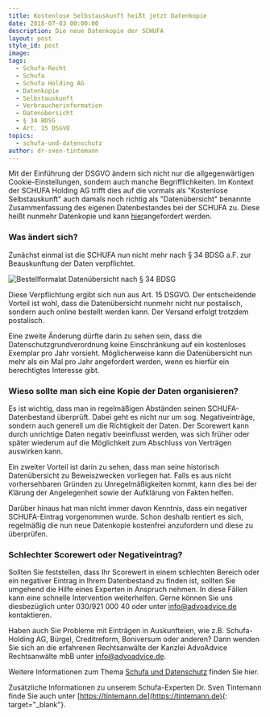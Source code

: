 ```yaml
---
title: Kostenlose Selbstauskunft heißt jetzt Datenkopie
date: 2018-07-03 00:00:00
description: Die neue Datenkopie der SCHUFA
layout: post
style_id: post
image:
tags:
  - Schufa-Recht
  - Schufa
  - Schufa Holding AG
  - Datenkopie
  - Selbstauskunft
  - Verbraucherinformation
  - Datenübersicht
  - § 34 BDSG
  - Art. 15 DSGVO
topics:
  - schufa-und-datenschutz
author: dr-sven-tintemann
---
```

Mit der Einführung der DSGVO ändern sich nicht nur die allgegenwärtigen Cookie-Einstellungen, sondern auch manche Begrifflichkeiten. Im Kontext der SCHUFA Holding AG trifft dies auf die vormals als "Kostenlose Selbstauskunft" auch damals noch richtig als "Datenübersicht" benannte Zusammenfassung des eigenen Datenbestandes bei der SCHUFA zu. Diese heißt nunmehr Datenkopie und kann [hier](https://www.meineschufa.de/index.php?site=11_3)angefordert werden.

### Was ändert sich?

Zunächst einmal ist die SCHUFA nun nicht mehr nach § 34 BDSG a.F. zur Beauskunftung der Daten verpflichtet.

![Bestellformalat Datenübersicht nach § 34 BDSG](/uploads/data-858360-640-6.jpg "Altes Bestellformular")

Diese Verpflichtung ergibt sich nun aus Art. 15 DSGVO. Der entscheidende Vorteil ist wohl, dass die Datenübersicht nunmehr nicht nur postalisch, sondern auch online bestellt werden kann. Der Versand erfolgt trotzdem postalisch.

Eine zweite Änderung dürfte darin zu sehen sein, dass die Datenschutzgrundverordnung keine Einschränkung auf ein kostenloses Exemplar pro Jahr vorsieht. Möglicherweise kann die Datenübersicht nun mehr als ein Mal pro Jahr angefordert werden, wenn es hierfür ein berechtigtes Interesse gibt.

### Wieso sollte man sich eine Kopie der Daten organisieren?

Es ist wichtig, dass man in regelmäßigen Abständen seinen SCHUFA-Datenbestand überprüft. Dabei geht es nicht nur um sog. Negativeinträge, sondern auch generell um die Richtigkeit der Daten. Der Scorewert kann durch unrichtige Daten negativ beeinflusst werden, was sich früher oder später wiederum auf die Möglichkeit zum Abschluss von Verträgen auswirken kann.

Ein zweiter Vorteil ist darin zu sehen, dass man seine historisch Datenübersicht zu Beweiszwecken vorliegen hat. Falls es aus nicht vorhersehbaren Gründen zu Unregelmäßigkeiten kommt, kann dies bei der Klärung der Angelegenheit sowie der Aufklärung von Fakten helfen.

Darüber hinaus hat man nicht immer davon Kenntnis, dass ein negativer SCHUFA-Eintrag vorgenommen wurde. Schon deshalb rentiert es sich, regelmäßig die nun neue Datenkopie kostenfrei anzufordern und diese zu überprüfen.

### Schlechter Scorewert oder Negativeintrag?

Sollten Sie feststellen, dass Ihr Scorewert in einem schlechten Bereich oder ein negativer Eintrag in Ihrem Datenbestand zu finden ist, sollten Sie umgehend die Hilfe eines Experten in Anspruch nehmen. In diese Fällen kann eine schnelle Intervention weiterhelfen. Gerne können Sie uns diesbezüglich unter 030/921 000 40 oder unter info@advoadvice.de kontaktieren.

Haben auch Sie Probleme mit Einträgen in Auskunfteien, wie z.B. Schufa-Holding AG, Bürgel, Creditreform, Boniversum oder anderen? Dann wenden Sie sich an die erfahrenen Rechtsanwälte der Kanzlei AdvoAdvice Rechtsanwälte mbB unter [info@advoadvice.de](mailto:info@advoadvice.de).

Weitere Informationen zum Thema [Schufa und Datenschutz](/themen/schufa-und-datenschutz/)&nbsp;finden Sie hier.&nbsp;

Zusätzliche Informationen zu unserem Schufa-Experten Dr. Sven Tintemann finde Sie auch unter [https://tintemann.de](https://tintemann.de){: target="_blank"}.